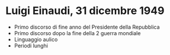 # Luigi Einaudi, 31 dicembre 1949

* Primo discorso di fine anno del Presidente della Repubblica
* Primo discorso dopo la fine della 2 guerra mondiale
* Linguaggio aulico
* Periodi lunghi